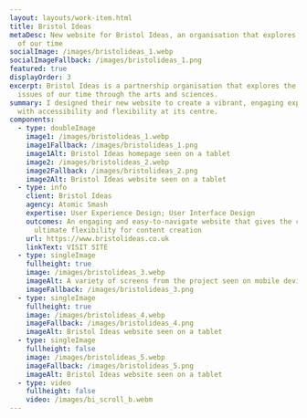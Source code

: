 ```yaml
---
layout: layouts/work-item.html
title: Bristol Ideas
metaDesc: New website for Bristol Ideas, an organisation that explores key ideas
  of our time
socialImage: /images/bristolideas_1.webp
socialImageFallback: /images/bristolideas_1.png
featured: true
displayOrder: 3
excerpt: Bristol Ideas is a partnership organisation that explores the key
  issues of our time through the arts and sciences.
summary: I designed their new website to create a vibrant, engaging experience
  with accessibility and flexibility at its centre.
components:
  - type: doubleImage
    image1: /images/bristolideas_1.webp
    image1Fallback: /images/bristolideas_1.png
    image1Alt: Bristol Ideas homepage seen on a tablet
    image2: /images/bristolideas_2.webp
    image2Fallback: /images/bristolideas_2.png
    image2Alt: Bristol Ideas website seen on a tablet
  - type: info
    client: Bristol Ideas
    agency: Atomic Smash
    expertise: User Experience Design; User Interface Design
    outcomes: An engaging and easy-to-navigate website that gives the client
      ultimate flexibility for content creation
    url: https://www.bristolideas.co.uk
    linkText: VISIT SITE
  - type: singleImage
    fullheight: true
    image: /images/bristolideas_3.webp
    imageAlt: A variety of screens from the project seen on mobile devices
    imageFallback: /images/bristolideas_3.png
  - type: singleImage
    fullheight: true
    image: /images/bristolideas_4.webp
    imageFallback: /images/bristolideas_4.png
    imageAlt: Bristol Ideas website seen on a tablet
  - type: singleImage
    fullheight: false
    image: /images/bristolideas_5.webp
    imageFallback: /images/bristolideas_5.png
    imageAlt: Bristol Ideas website seen on a tablet
  - type: video
    fullheight: false
    video: /images/bi_scroll_b.webm
---
```

